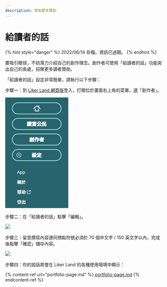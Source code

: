 ```yaml
---
description: 爭取更多贊助
---
```


# 給讀者的話

{% hint style="danger" %}
2022/06/14 存檔。資訊已過期。
{% endhint %}

要吸引眼球，不妨落力介紹自己的創作理念。創作者可使用「給讀者的話」功能突出自己的長處，招聚更多讀者贊助。

「給讀者的話」設定非常簡單，請執行以下步驟：

步驟一：到 [Liker Land 網頁版](https://liker.land/)登入，打開位於畫面右上角的菜單，選「創作者」。

![](<../../../.gitbook/assets/Civic Liker Menu.png>)

步驟二：在「給讀者的話」點擊「編輯」。

![](../../../.gitbook/assets/creators-pitch-1.png)

步驟三：留意撰寫內容連同標點符號必須於 70 個中文字 / 150 英文字以內，完成後點擊「確認」儲存內容。

![](../../../.gitbook/assets/creators-pitch-2.png)

步驟四：你的說話將會在 Liker Land 的各種使用場境中顯示：

{% content-ref url="portfolio-page.md" %}
[portfolio-page.md](portfolio-page.md)
{% endcontent-ref %}
